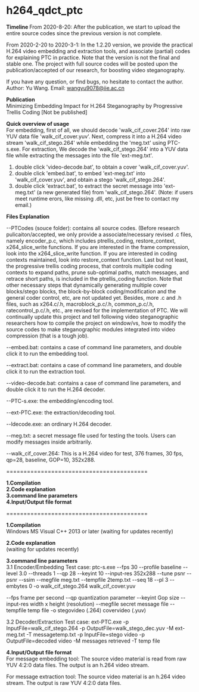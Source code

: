 # h264_qdct_ptc 
<b> Timeline </b>
From 2020-8-20: After the publication, we start to upload the entire source codes since the previous version is not complete.  

From 2020-2-20 to 2020-3-1:
In the 1.2.20 version, we provide the practical H.264 video embedding and extraction tools, and associate (partial) codes for explaining PTC in practice. 
Note that the version is not the final and stable one.
The project with full source codes will be posted upon the publication/accepted of our research, for boosting video steganography.

If you have any question, or find bugs, no hesitate to contact the author.
Author: Yu Wang. Email: wangyu9078@iie.ac.cn

<b> Publication </b><br/>
Minimizing Embedding Impact for H.264 Steganography by Progressive Trellis Coding
[Not be published]

<b> Quick overview of usage </b><br/>
For embedding, first of all, we should decode 'walk_cif_cover.264' into raw YUV data file 'walk_cif_cover.yuv'. Next, compress it into a H.264 video stream 'walk_cif_stego.264' while embedding the 'meg.txt' using PTC-s.exe. 
For extraction, We decode the 'walk_cif_stego.264' into a YUV data file while extracting the messages into the file 'ext-meg.txt'.

1. double click 'video-decode.bat', to obtain a cover 'walk_cif_cover.yuv'.
2. double click 'embed.bat', to embed 'ext-meg.txt' into 'walk_cif_cover.yuv', and obtain a stego 'walk_cif_stego.264'.
3. double click 'extract.bat', to extract the secret message into 'ext-meg.txt' (a new generated file) from 'walk_cif_stego.264'.
(Note: if users meet runtime erors, like missing .dll, etc, just be free to contact my email.)

<b> Files Explanation </b><br/>

--PTCodes (souce folder): contains all source codes. (Before research pulicaiton/accepted, we only provide a associate/necessary revised .c files, namely encoder_p.c, which includes ptrellis_coding, restore_context, x264_slice_write functions. If you are interested in the frame compression, look into the x264_slice_write function. If you are interested in coding contexts maintained, look into restore_context function. Last but not least, the progressive trellis coding process, that controls multiple coding contexts to expand paths, prune sub-optimal paths, match messages, and retrace short paths, is included in the ptrellis_coding function. 
Note that other necessary steps that dynamically generating multiple cover blocks/stego blocks, the block-by-block coding/modification and the general coder control, etc, are not updated yet.
Besides, more .c and .h files, such as x264.c/.h, macroblock_p.c/.h, common_p.c/.h, ratecontrol_p.c/.h, etc., are revised for the implementation of PTC.
We will continually update this project and tell following video steganographic researchers how to compile the project on window/vs, how to modify the source codes to make steganographic modules integrated into video compression (that is a tough job). 

--embed.bat: contains a case of command line parameters, and double click it to run the embedding tool.

--extract.bat: contains a case of command line parameters, and double click it to run the extraction tool.

--video-decode.bat: contains a case of command line parameters, and double click it to run the H.264 decoder.

--PTC-s.exe: the embedding/encoding tool.

--ext-PTC.exe: the extraction/decoding tool.

--ldecode.exe: an ordinary H.264 decoder.

--meg.txt: a secret message file used for testing the tools. Users can 
modify messages inside arbitrarily.

--walk_cif_cover.264: This is a H.264 video for test, 376 frames, 30 fps, qp=28,  baseline, GOP=10, 352x288.

=========================================

<b> 1.Compilation </b><br/>
<b> 2.Code explanation </b><br/>
<b> 3.command line parameters </b><br/>
<b> 4.Input/Output file format </b><br/>

=========================================

<b> 1.Compilation </b><br/>
Windows
MS Visual C++ 2013 or later
(waiting for updates recently)

<b> 2.Code explanation </b><br/>
(waiting for updates recently)

<b> 3.command line parameters </b><br/>
3.1 Encoder/Embedding
Test case:
ptc-s.exe --fps 30 --profile baseline --level 3.0 --threads 1 --qp 28 --keyint 10 --input-res 352x288 --tune psnr --psnr --ssim --megfile meg.txt --tempfile 2temp.txt --seq 18 --pl 3 --embytes 0 -o walk_cif_stego.264 walk_cif_cover.yuv 

--fps frame per second
--qp quantization parameter
--keyint Gop size
--input-res width x height (resolution)
--megfile secret message file
--tempfile temp file
-o stegovideo (.264) covervideo (.yuv) 

3.2 Decoder/Extraction
Test case:
ext-PTC.exe -p InputFile=walk_cif_stego.264 -p OutputFile=walk_stego_dec.yuv -M ext-meg.txt -T messagetemp.txt
-p InputFile=stego video 
-p OutputFile=decoded video
-M messages retrieved
-T temp file


<b> 4.Input/Output file format </b><br/>
For message embedding tool:
The source video material is read from raw YUV 4:2:0 data files.
The output is an h.264 video stream.

For message extraction tool:
The source video material is an h.264 video stream.
The output is raw YUV 4:2:0 data files.






